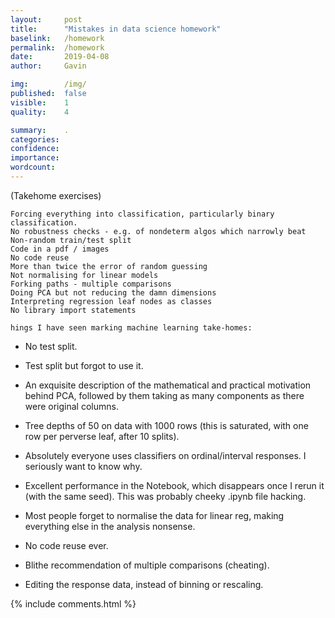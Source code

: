 ```yaml
---
layout:     post
title:      "Mistakes in data science homework"
baselink:   /homework
permalink:  /homework
date:       2019-04-08
author:     Gavin

img:        /img/
published:  false
visible:    1
quality:    4

summary:    .
categories: 
confidence: 
importance: 
wordcount:      
---
```



(Takehome exercises)

    Forcing everything into classification, particularly binary classification.
    No robustness checks - e.g. of nondeterm algos which narrowly beat
    Non-random train/test split
    Code in a pdf / images
    No code reuse
    More than twice the error of random guessing
    Not normalising for linear models
    Forking paths - multiple comparisons
    Doing PCA but not reducing the damn dimensions
    Interpreting regression leaf nodes as classes
    No library import statements

    hings I have seen marking machine learning take-homes:

- No test split. 

- Test split but forgot to use it.

- An exquisite description of the mathematical and practical motivation behind PCA, followed by them taking as many components as there were original columns.

- Tree depths of 50 on data with 1000 rows (this is saturated, with one row per perverse leaf, after 10 splits).

- Absolutely everyone uses classifiers on ordinal/interval responses. I seriously want to know why.


- Excellent performance in the Notebook, which disappears once I rerun it (with the same seed). This was probably cheeky .ipynb file hacking. 

- Most people forget to normalise the data for linear reg, making everything else in the analysis nonsense.

- No code reuse ever.

- Blithe recommendation of multiple comparisons (cheating).

- Editing the response data, instead of binning or rescaling.

<!-- %  include mistake/foots.html %} -->
{%  include comments.html %}